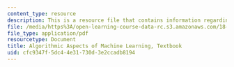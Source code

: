 ```yaml
---
content_type: resource
description: This is a resource file that contains information regarding chapter 4.
file: /media/https%3A/open-learning-course-data-rc.s3.amazonaws.com/18-409-algorithmic-aspects-of-machine-learning-spring-2015/cfc9347f5dc44e31730d3e2ccadb8194_MIT18_409S15_chapp4.pdf
file_type: application/pdf
resourcetype: Document
title: Algorithmic Aspects of Machine Learning, Textbook
uid: cfc9347f-5dc4-4e31-730d-3e2ccadb8194
---
```


